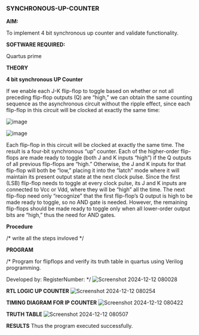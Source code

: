 ### SYNCHRONOUS-UP-COUNTER

**AIM:**

To implement 4 bit synchronous up counter and validate functionality.

**SOFTWARE REQUIRED:**

Quartus prime

**THEORY**

**4 bit synchronous UP Counter**

If we enable each J-K flip-flop to toggle based on whether or not all preceding flip-flop outputs (Q) are “high,” we can obtain the same counting sequence as the asynchronous circuit without the ripple effect, since each flip-flop in this circuit will be clocked at exactly the same time:

![image](https://github.com/naavaneetha/SYNCHRONOUS-UP-COUNTER/assets/154305477/d5db3fa0-e413-404c-b80e-b2f39d82e7e8)


![image](https://github.com/naavaneetha/SYNCHRONOUS-UP-COUNTER/assets/154305477/52cb61eb-d04b-442d-810c-31185a68410b)

Each flip-flop in this circuit will be clocked at exactly the same time.
The result is a four-bit synchronous “up” counter. Each of the higher-order flip-flops are made ready to toggle (both J and K inputs “high”) if the Q outputs of all previous flip-flops are “high.”
Otherwise, the J and K inputs for that flip-flop will both be “low,” placing it into the “latch” mode where it will maintain its present output state at the next clock pulse.
Since the first (LSB) flip-flop needs to toggle at every clock pulse, its J and K inputs are connected to Vcc or Vdd, where they will be “high” all the time.
The next flip-flop need only “recognize” that the first flip-flop’s Q output is high to be made ready to toggle, so no AND gate is needed.
However, the remaining flip-flops should be made ready to toggle only when all lower-order output bits are “high,” thus the need for AND gates.

**Procedure**

/* write all the steps invloved */

**PROGRAM**

/* Program for flipflops and verify its truth table in quartus using Verilog programming. 

Developed by: RegisterNumber:
*/
![Screenshot 2024-12-12 080028](https://github.com/user-attachments/assets/22065c3a-7a33-412a-aa55-ce6112fb3563)


**RTL LOGIC UP COUNTER**
![Screenshot 2024-12-12 080254](https://github.com/user-attachments/assets/a62cb558-39e3-4786-8818-8e023f68c915)

**TIMING DIAGRAM FOR IP COUNTER**
![Screenshot 2024-12-12 080422](https://github.com/user-attachments/assets/cded2f92-206f-420a-9523-2b58712a15b4)

**TRUTH TABLE**
![Screenshot 2024-12-12 080507](https://github.com/user-attachments/assets/69ba0a8d-5a78-4301-8fce-67b4f104bc33)

**RESULTS**
Thus the program executed successfully.
